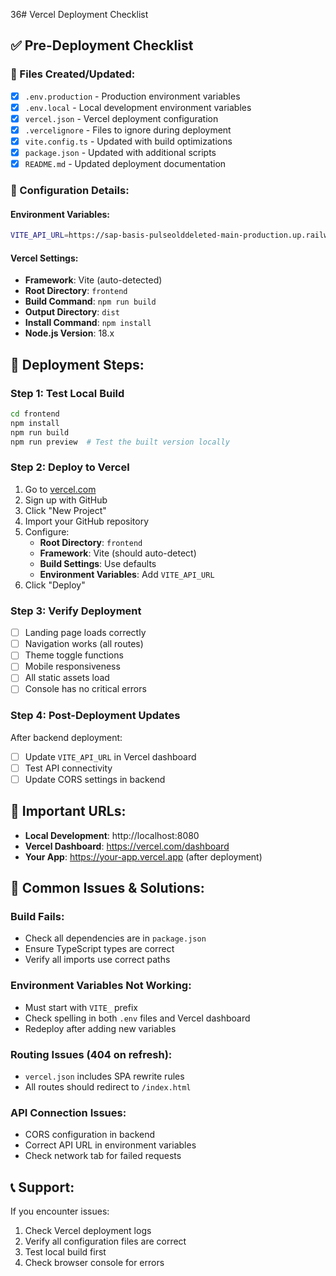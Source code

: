 36# Vercel Deployment Checklist

## ✅ Pre-Deployment Checklist

### 📁 Files Created/Updated:
- [x] `.env.production` - Production environment variables
- [x] `.env.local` - Local development environment variables  
- [x] `vercel.json` - Vercel deployment configuration
- [x] `.vercelignore` - Files to ignore during deployment
- [x] `vite.config.ts` - Updated with build optimizations
- [x] `package.json` - Updated with additional scripts
- [x] `README.md` - Updated deployment documentation

### 🔧 Configuration Details:

#### Environment Variables:
```bash
VITE_API_URL=https://sap-basis-pulseolddeleted-main-production.up.railway.app/api/  # Will be updated after backend deployment
```

#### Vercel Settings:
- **Framework**: Vite (auto-detected)
- **Root Directory**: `frontend`
- **Build Command**: `npm run build`
- **Output Directory**: `dist`
- **Install Command**: `npm install`
- **Node.js Version**: 18.x

## 🚀 Deployment Steps:

### Step 1: Test Local Build
```bash
cd frontend
npm install
npm run build
npm run preview  # Test the built version locally
```

### Step 2: Deploy to Vercel
1. Go to [vercel.com](https://vercel.com)
2. Sign up with GitHub
3. Click "New Project"
4. Import your GitHub repository
5. Configure:
   - **Root Directory**: `frontend`
   - **Framework**: Vite (should auto-detect)
   - **Build Settings**: Use defaults
   - **Environment Variables**: Add `VITE_API_URL`
6. Click "Deploy"

### Step 3: Verify Deployment
- [ ] Landing page loads correctly
- [ ] Navigation works (all routes)
- [ ] Theme toggle functions
- [ ] Mobile responsiveness
- [ ] All static assets load
- [ ] Console has no critical errors

### Step 4: Post-Deployment Updates
After backend deployment:
- [ ] Update `VITE_API_URL` in Vercel dashboard
- [ ] Test API connectivity
- [ ] Update CORS settings in backend

## 🔗 Important URLs:

- **Local Development**: http://localhost:8080
- **Vercel Dashboard**: https://vercel.com/dashboard
- **Your App**: https://your-app.vercel.app (after deployment)

## 🐛 Common Issues & Solutions:

### Build Fails:
- Check all dependencies are in `package.json`
- Ensure TypeScript types are correct
- Verify all imports use correct paths

### Environment Variables Not Working:
- Must start with `VITE_` prefix
- Check spelling in both `.env` files and Vercel dashboard
- Redeploy after adding new variables

### Routing Issues (404 on refresh):
- `vercel.json` includes SPA rewrite rules
- All routes should redirect to `/index.html`

### API Connection Issues:
- CORS configuration in backend
- Correct API URL in environment variables
- Check network tab for failed requests

## 📞 Support:

If you encounter issues:
1. Check Vercel deployment logs
2. Verify all configuration files are correct
3. Test local build first
4. Check browser console for errors